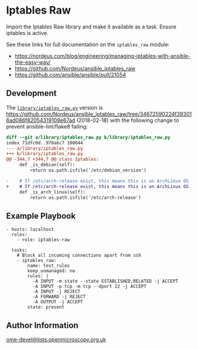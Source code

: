 Iptables Raw
============

Import the Iptables Raw library and make it available as a task.
Ensure iptables is active.

See these links for full documentation on the `iptables_raw` module:
- https://nordeus.com/blog/engineering/managing-iptables-with-ansible-the-easy-way/
- https://github.com/Nordeus/ansible_iptables_raw
- https://github.com/ansible/ansible/pull/21054


Development
-----------
The [`library/iptables_raw.py`](library/iptables_raw.py) version is https://github.com/Nordeus/ansible_iptables_raw/tree/34672590224f393016ad086f82054319108e67ad (2018-02-18) with the following change to prevent ansible-lint/flake8 failing:

```diff
diff --git a/library/iptables_raw.py b/library/iptables_raw.py
index 71dfc0d..978a6c7 100644
--- a/library/iptables_raw.py
+++ b/library/iptables_raw.py
@@ -344,7 +344,7 @@ class Iptables:
     def _is_debian(self):
         return os.path.isfile('/etc/debian_version')

-    # If /etc/arch-release exist, this means this is an ArchLinux OS
+    # If /etc/arch-release exist, this means this is an ArchLinux OS
     def _is_arch_linux(self):
         return os.path.isfile('/etc/arch-release')

```


Example Playbook
----------------

    - hosts: localhost
      roles:
        - role: iptables-raw

      tasks:
        # Block all incoming connections apart from ssh
        - iptables_raw:
            name: test_rules
            keep_unmanaged: no
            rules: |
              -A INPUT -m state --state ESTABLISHED,RELATED -j ACCEPT
              -A INPUT -p tcp -m tcp --dport 22 -j ACCEPT
              -A INPUT -j REJECT
              -A FORWARD -j REJECT
              -A OUTPUT -j ACCEPT
            state: present


Author Information
------------------

ome-devel@lists.openmicroscopy.org.uk
